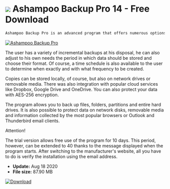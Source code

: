 # ![](https://cdn.softexe.net/static/icon/2/ashampoo-backup-pro-8230.png) Ashampoo Backup Pro 14 - Free Download

```sh
Ashampoo Backup Pro is an advanced program that offers numerous options for backing up data.
```
[![Ashampoo Backup Pro](https://gallery.dpcdn.pl/imgc/Tools/66571/g_-_420x350_1.5_-_x20170314212000_0.png)](https://softexe.net/win/disks-files/data-recovery/ashampoo-backup-pro:hbcR.html)

The user has a variety of incremental backups at his disposal, he can also adjust to his own needs the period in which data should be stored and choose their format. Of course, a time schedule is also available to the user to determine when exactly and with what frequency to be created.
 
 Copies can be stored locally, of course, but also on network drives or removable media. There was also integration with popular cloud services like Dropbox, Google Drive and OneDrive. You can also protect your data with AES-256 encryption.
 
 The program allows you to back up files, folders, partitions and entire hard drives. It is also possible to protect data on network disks, removable media and information collected by the most popular browsers or Outlook and Thunderbird email clients.
 
 Attention!
 
 The trial version allows free use of the program for 10 days. This period, however, can be extended to 40 thanks to the message displayed when the program starts. After switching to the manufacturer's website, all you have to do is verify the installation using the email address.


- **Update:** Aug 18 2020
- **File size:** 87.90 MB

[![Download](https://cdn.softexe.net/static/img/download.png)](https://softexe.net/win/disks-files/data-recovery/ashampoo-backup-pro:hbcR.html)

